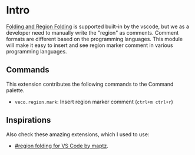 # Intro

<!-- TODO: add .gif after we finished all core features ![](../../res/region.gif) -->

[Folding and Region Folding](https://code.visualstudio.com/docs/editor/codebasics#_folding) is supported built-in by the vscode, but we as a developer need to manually write the "region" as comments. Comment formats are different based on the programming languages. This module will make it easy to insert and see region marker comment in various programming languages.

## Commands

This extension contributes the following commands to the Command palette.

- `veco.region.mark`: Insert region marker comment (`ctrl+m ctrl+r`)

## Inspirations

Also check these amazing extensions, which I used to use:

- [#region folding for VS Code by maptz](https://github.com/maptz/Maptz.VSCode.Extensions.customfolding).